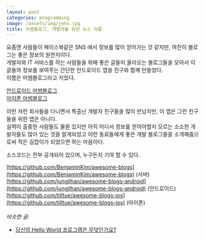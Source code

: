 ```yaml
---
layout: post
categories: programming
image: /assets/img/jeho.jpg
title: 어썸블로그, 개발자를 위한 뉴스 어플
---
```


요즘엔 사람들이 페이스북같은 SNS 에서 정보를 많이 얻어가는 것 같지만, 여전히 블로그는 좋은 정보의 원천지이다.  
개발자와 IT 서비스를 하는 사람들을 위해 좋은 글들이 올라오는 블로그들을 모아서 이 글들의 정보를 보여주는 간단한 안드로이드 앱을 친구와 함께 만들었다.  
이름은 어썸블로그라고 지었다.

[안드로이드 어썸블로그](https://play.google.com/store/apps/details?id=org.petabytes.awesomeblogs)  
[아이폰 어썸블로그](https://apps.apple.com/kr/app/%EC%96%B4%EC%8D%B8-%EB%B8%94%EB%A1%9C%EA%B7%B8-%EA%B0%9C%EB%B0%9C%EC%9E%90-%EB%89%B4%EC%8A%A4/id1557176134)


이런 저런 회사들을 다니면서 특출난 개발자 친구들을 많이 만났지만, 이 앱은 그런 친구들을 위한 앱은 아니다.  
실력이 출중한 사람들도 물론 있지만 아직 어디서 정보를 얻어야할지 모르는 소소한 개발자들도 많이 있는 것을 알게되었고 이런 동료들에게 좋은 개발 블로그들을 소개해줌으로써 작은 길잡이가 되었으면 하는 마음이다.

소스코드는 전부 공개되어 있으며, 누구든지 기여 할 수 있다.

[https://github.com/BenjaminKim/awesome-blogs](https://github.com/BenjaminKim/awesome-blogs) (서버)  
[https://github.com/jungilhan/awesome-blogs-android](https://github.com/jungilhan/awesome-blogs-android) (안드로이드)  
[https://github.com/tilltue/awesome-blogs-ios](https://github.com/tilltue/awesome-blogs-ios) (아이폰)
<br>
<br>
*비슷한 글:*
* [당신의 Hello World 프로그램은 무엇인가요?](/essay/2022/02/07/awesome-blogs-flutter.html)